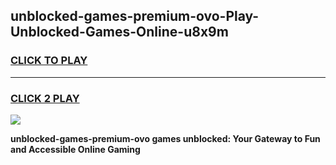 
## unblocked-games-premium-ovo-Play-Unblocked-Games-Online-u8x9m
<h3>
<a href="https://premium76.site?title=unblocked-games-premium-ovo&ref=24A">CLICK TO PLAY</a></h3>
<hr>

<h3>
<a href="https://premium76.site?title=unblocked-games-premium-ovo&ref=24A">CLICK 2 PLAY</a>
  
</h3>

<a href="https://premium76.site?title=unblocked-games-premium-ovo&ref=24A"><img src="https://clearcache.store/games.png"></a>


**unblocked-games-premium-ovo games unblocked: Your Gateway to Fun and Accessible Online Gaming**
